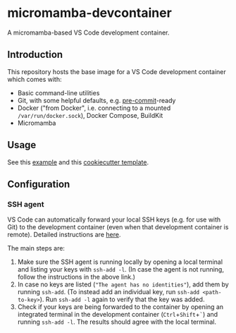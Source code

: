 # micromamba-devcontainer

A micromamba-based VS Code development container.

## Introduction

This repository hosts the base image for a VS Code development container which comes with:

* Basic command-line utilities
* Git, with some helpful defaults, e.g. [pre-commit](https://pre-commit.com)-ready
* Docker ("from Docker", i.e. connecting to a mounted `/var/run/docker.sock`), Docker Compose, BuildKit
* Micromamba

## Usage

See this [example](https://github.com/maresb/micromamba-devcontainer-example) and this [cookiecutter template](https://gitlab.com/bmares/cookiecutter-micromamba-devcontainer).

## Configuration

### SSH agent

VS Code can automatically forward your local SSH keys (e.g. for use with Git) to the development container (even when that development container is remote). Detailed instructions are [here](https://code.visualstudio.com/docs/remote/troubleshooting#_setting-up-the-ssh-agent).

The main steps are:

1. Make sure the SSH agent is running locally by opening a local terminal and listing your keys with `ssh-add -l`. (In case the agent is not running, follow the instructions in the above link.)
2. In case no keys are listed (`"The agent has no identities"`), add them by running `ssh-add`. (To instead add an individual key, run `ssh-add <path-to-key>`). Run `ssh-add -l` again to verify that the key was added.
3. Check if your keys are being forwarded to the container by opening an integrated terminal in the development container (`Ctrl`+`Shift`+``` ` ```) and running `ssh-add -l`. The results should agree with the local terminal.
